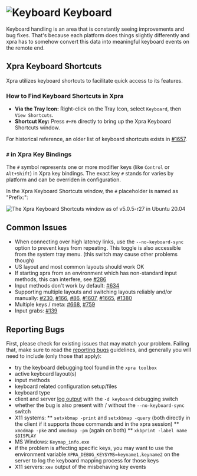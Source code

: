# ![Keyboard](../images/icons/keyboard.png) Keyboard

Keyboard handling is an area that is constantly seeing improvements and bug fixes.
That's because each platform does things slightly differently and xpra has to somehow convert this data into meaningful keyboard events on the remote end.

## Xpra Keyboard Shortcuts

Xpra utilizes keyboard shortcuts to facilitate quick access to its features.

### How to Find Keyboard Shortcuts in Xpra

- **Via the Tray Icon:** Right-click on the Tray Icon, select `Keyboard`, then `View Shortcuts`.
- **Shortcut Key:** Press `#+F6` directly to bring up the Xpra Keyboard Shortcuts window.

For historical reference, an older list of keyboard shortcuts exists in [#1657](https://github.com/Xpra-org/xpra/issues/1657).

### `#` in Xpra Key Bindings

The `#` symbol represents one or more modifier keys (like `Control` or `Alt+Shift`) in Xpra key bindings.
The exact key `#` stands for varies by platform and can be overriden in configuration.

In the Xpra Keyboard Shortcuts window, the `#` placeholder is named as "Prefix:":

![The Xpra Keyboard Shortcuts window as of v5.0.5-r27 in Ubuntu 20.04](./Keyboard-Shortcut-Window.png "Xpra Keyboard Shortcuts Window in Ubuntu 20.04")

## Common Issues
* When connecting over high latency links, use the `--no-keyboard-sync` option to prevent keys from repeating.
  This toggle is also accessible from the system tray menu. (this switch may cause other problems though)
* US layout and most common layouts should work OK
* If starting xpra from an environment which has non-standard input methods, this can interfere, see [#286](https://github.com/Xpra-org/xpra/issues/286)
* Input methods don't work by default: [#634](https://github.com/Xpra-org/xpra/issues/634)
* Supporting multiple layouts and switching layouts reliably and/or manually: [#230](https://github.com/Xpra-org/xpra/issues/230), [#166](https://github.com/Xpra-org/xpra/issues/166), [#86](https://github.com/Xpra-org/xpra/issues/86), [#1607](https://github.com/Xpra-org/xpra/issues/1607), [#1665](https://github.com/Xpra-org/xpra/issues/1665), [#1380](https://github.com/Xpra-org/xpra/issues/1380)
* Multiple keys / meta: [#668](https://github.com/Xpra-org/xpra/issues/668), [#759](https://github.com/Xpra-org/xpra/issues/759)
* Input grabs: [#139](https://github.com/Xpra-org/xpra/issues/139)


## Reporting Bugs
First, please check for existing issues that may match your problem.
Failing that, make sure to read the [reporting bugs](https://github.com/Xpra-org/xpra/wiki/Reporting-Bugs) guidelines,
and generally you will need to include (only those that apply):
* try the keyboard debugging tool found in the `xpra toolbox`
* active keyboard layout(s)
* input methods
* keyboard related configuration setup/files
* keyboard type
* client and server [log output](../Usage/Logging.md) with the `-d keyboard` debugging switch
* whether the bug is also present with / without the `--no-keyboard-sync` switch
* X11 systems:
** `setxkbmap -print` and `setxkbmap -query` (both directly in the client if it supports those commands and in the xpra session)
** `xmodmap -pke` and `xmodmap -pm` (again on both)
** `xkbprint -label name $DISPLAY`
* MS Windows: `Keymap_info.exe`
* if the problem is affecting specific keys, you may want to use the environment variable `XPRA_DEBUG_KEYSYMS=keyname1,keyname2` on the server to log the keyboard mapping process for those keys
* X11 servers: `xev` output of the misbehaving key events
